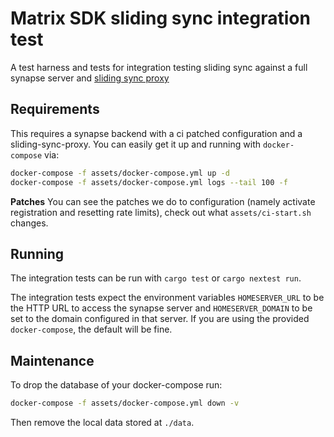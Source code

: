 # Matrix SDK sliding sync integration test

A test harness and tests for integration testing sliding sync against a full synapse server and [sliding sync proxy](https://github.com/matrix-org/sliding-sync/)


## Requirements

This requires a synapse backend with a ci patched configuration and a sliding-sync-proxy.
You can easily get it up and running with `docker-compose` via:

```sh
docker-compose -f assets/docker-compose.yml up -d
docker-compose -f assets/docker-compose.yml logs --tail 100 -f
```

**Patches**
You can see the patches we do to configuration (namely activate registration and
resetting rate limits), check out what `assets/ci-start.sh` changes.

## Running

The integration tests can be run with `cargo test` or `cargo nextest run`.

The integration tests expect the environment variables `HOMESERVER_URL` to be the HTTP URL to
access the synapse server and `HOMESERVER_DOMAIN` to be set to the domain configured in
that server. If you are using the provided `docker-compose`, the default will be fine.

## Maintenance

To drop the database of your docker-compose run:

```bash
docker-compose -f assets/docker-compose.yml down -v
```

Then remove the local data stored at `./data`.
